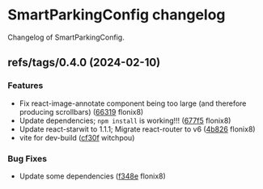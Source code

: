 # SmartParkingConfig changelog

Changelog of SmartParkingConfig.

## refs/tags/0.4.0 (2024-02-10)

### Features

-  Fix react-image-annotate component being too large (and therefore producing scrollbars) ([66319](https://github.com/starwit/SmartParkingConfig/commit/66319f5f634d986) flonix8)  
-  Update dependencies; `npm install` is working!!! ([677f5](https://github.com/starwit/SmartParkingConfig/commit/677f51be886c121) flonix8)  
-  Update react-starwit to 1.1.1; Migrate react-router to v6 ([4b826](https://github.com/starwit/SmartParkingConfig/commit/4b8260bd475ae16) flonix8)  
-  vite for dev-build ([cf30f](https://github.com/starwit/SmartParkingConfig/commit/cf30fa9497a2daa) witchpou)  

### Bug Fixes

-  Update some dependencies ([f348e](https://github.com/starwit/SmartParkingConfig/commit/f348e67efee425f) flonix8)  

